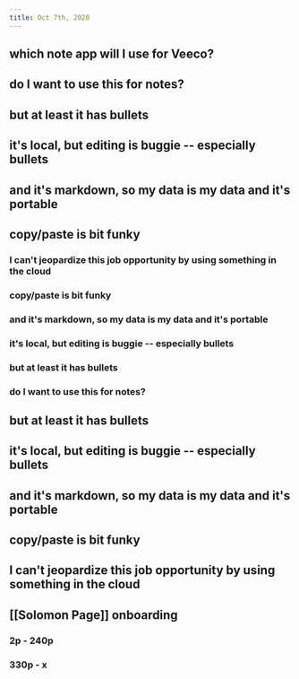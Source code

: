```yaml
---
title: Oct 7th, 2020
---
```


## which note app will I use for Veeco?
## do I want to use this for notes?
## but at least it has bullets
## it's local, but editing is buggie -- especially bullets
## and it's markdown, so my data is my data and it's portable
## copy/paste is bit funky
### I can't jeopardize this job opportunity by using something in the cloud
### copy/paste is bit funky
### and it's markdown, so my data is my data and it's portable
### it's local, but editing is buggie -- especially bullets
### but at least it has bullets
### do I want to use this for notes?
## but at least it has bullets
## it's local, but editing is buggie -- especially bullets
## and it's markdown, so my data is my data and it's portable
## copy/paste is bit funky
## I can't jeopardize this job opportunity by using something in the cloud
## [[Solomon Page]] onboarding
### 2p - 240p
### 330p - x
##
##
##
